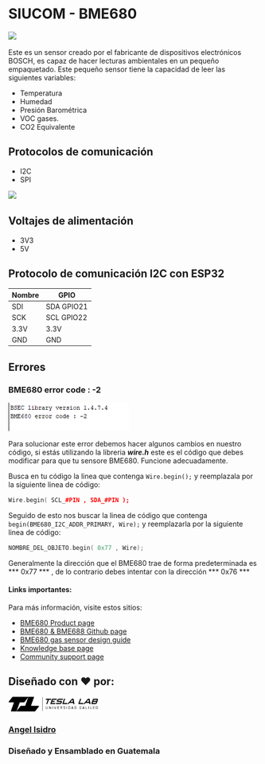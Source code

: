 # SIUCOM - BME680 
<img src="https://github.com/teslalab/SIUCOM/blob/main/img/_DSC0873.jpg" height="300">


Este es un sensor creado por el fabricante de dispositivos electrónicos BOSCH, es capaz de hacer lecturas ambientales en un pequeño empaquetado. Este pequeño sensor tiene la capacidad de leer las siguientes variables:

- Temperatura
- Humedad 
- Presión Barométrica
- VOC gases.
- CO2 Equivalente

## Protocolos de comunicación

- I2C
- SPI 

<img src="https://github.com/teslalab/SIUCOM/blob/main/img/Pinout-01.jpg" height="300">

## Voltajes de alimentación

- 3V3
- 5V

## Protocolo de comunicación I2C con ESP32
Nombre | GPIO
--- | ---
SDI	 | SDA GPIO21
SCK | SCL GPIO22
3.3V | 3.3V
GND | GND


## Errores 

### BME680 error code : -2
![](/img/error1.PNG)

Para solucionar este error debemos hacer algunos cambios en nuestro código, si estás utilizando la libreria ***wire.h*** este es el código que debes modificar para que tu sensore BME680. Funcione adecuadamente.

Busca en tu código la linea que contenga ```Wire.begin();``` y reemplazala por la siguiente linea de código:
```cpp
Wire.begin( SCL_#PIN , SDA_#PIN );
```

Seguido de esto nos buscar la linea de código que contenga ```begin(BME680_I2C_ADDR_PRIMARY, Wire);``` y reemplazarla por la siguiente linea de código:
```cpp
NOMBRE_DEL_OBJETO.begin( 0x77 , Wire);
```
Generalmente la dirección que el BME680 trae de forma predeterminada es *** 0x77 *** , de lo contrario debes intentar con la dirección *** 0x76 ***

#### Links importantes:
Para más información, visite estos sitios: 

- [BME680 Product page](https://www.bosch-sensortec.com/bst/products/all_products/bme680)
- [BME680 & BME688 Github page](https://github.com/BoschSensortec/BME68x-Sensor-API)
- [BME680 gas sensor design guide](https://community.bosch-sensortec.com/t5/Knowledge-base/BME680-gas-sensor-series-design-guide/ta-p/5952)
- [Knowledge base page](https://community.bosch-sensortec.com/t5/Knowledge-base/tkb-p/bst_community-mems-tkb)
- [Community support page](https://community.bosch-sensortec.com)


## Diseñado con :heart: por: 
<img src="https://github.com/teslalab/SIUCOM/blob/main/img/LOGO%20TESLA.png" height="30">

### [Angel Isidro](https://github.com/angelisidro) 

### Diseñado y Ensamblado en Guatemala

